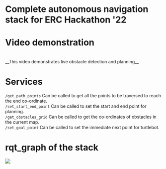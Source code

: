# Complete autonomous navigation stack for ERC Hackathon '22

# Video demonstration

<br/>
__This video demonstrates live obstacle detection and planning__

# Services
```/get_path_points``` Can be called to get all the points to be traversed to reach the end co-ordinate. <br/>
```/set_start_end_point``` Can be called to set the start and end point for planning. <br/>
```/get_obstacles_grid``` Can be called to get the co-ordinates of obstacles in the current map. <br/>
```/set_goal_point``` Can be called to set the immediate next point for turtlebot. <br/>

# rqt_graph of the stack

![](https://github.com/suchetanrs/erc-hackathon-automation/blob/master/live_map/rosgraph.png)

